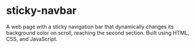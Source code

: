 # sticky-navbar
A web page with a sticky navigation bar that dynamically changes its background color on scroll, reaching the second section. Built using HTML, CSS, and JavaScript.

